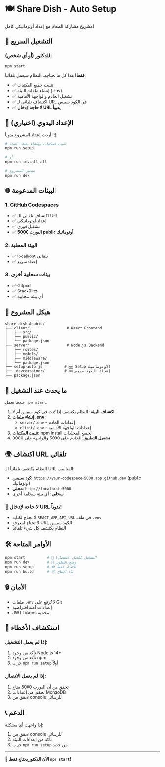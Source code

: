 # 🍽️ Share Dish - Auto Setup

مشروع مشاركة الطعام مع إعداد أوتوماتيكي كامل!

## 🚀 التشغيل السريع

### للدكتور (أو أي شخص):
```bash
npm start
```

**فقط!** هذا كل ما تحتاجه. النظام سيعمل تلقائياً:
- ✅ تثبيت جميع المكتبات
- ✅ إنشاء ملفات البيئة (.env)
- ✅ تشغيل الخادم والواجهة الأمامية
- ✅ اكتشاف تلقائي لـ URL في الكود سبيس
- ✅ **لا حاجة لإدخال URL يدوياً**

## 🔧 الإعداد اليدوي (اختياري)

إذا أردت إعداد المشروع يدوياً:

```bash
# تثبيت المكتبات وإنشاء ملفات البيئة
npm run setup

# أو
npm run install-all

# تشغيل المشروع
npm run dev
```

## 🌐 البيئات المدعومة

### 1. GitHub Codespaces
- ✅ اكتشاف تلقائي للـ URL
- ✅ إعداد أوتوماتيكي
- ✅ تشغيل فوري
- ✅ **البورت 5000 public أوتوماتيك**

### 2. البيئة المحلية
- ✅ localhost تلقائي
- ✅ إعداد سريع

### 3. بيئات سحابية أخرى
- ✅ Gitpod
- ✅ StackBlitz
- ✅ أي بيئة سحابية

## 📁 هيكل المشروع

```
share-dish-Anubis/
├── client/                 # React Frontend
│   ├── src/
│   ├── public/
│   └── package.json
├── server/                 # Node.js Backend
│   ├── routes/
│   ├── models/
│   ├── middleware/
│   └── package.json
├── setup-auto.js          # 🆕 Setup الأوتوماتيك
├── .devcontainer/         # 🆕 إعداد الكود سبيس
└── package.json
```

## 🔄 ما يحدث عند التشغيل

عندما تعمل `npm start`:

1. **اكتشاف البيئة**: النظام يكتشف إذا كنت في كود سبيس أم لا
2. **إنشاء ملفات .env**: 
   - `server/.env` - إعدادات الخادم
   - `client/.env` - إعدادات الواجهة الأمامية
3. **تثبيت المكتبات**: npm install لجميع المجلدات
4. **تشغيل التطبيق**: الخادم على 5000 والواجهة على 3000

## 🌍 اكتشاف URL تلقائي

النظام يكتشف تلقائياً الـ URL المناسب:

- **كود سبيس**: `https://your-codespace-5000.app.github.dev` (public أوتوماتيك)
- **محلي**: `http://localhost:5000`
- **سحابي**: أي بيئة سحابية أخرى

### 🚫 لا حاجة لإدخال URL يدوياً!
- لا تحتاج لكتابة `REACT_APP_API_URL` في ملف `.env`
- لا تحتاج لمعرفة URL الكود سبيس
- النظام يكتشف كل شيء تلقائياً

## 🛠️ الأوامر المتاحة

```bash
npm start          # 🚀 التشغيل الكامل (مفضل)
npm run dev        # 🔧 وضع التطوير
npm run setup      # ⚙️ الإعداد فقط
npm run build      # 📦 بناء الإنتاج
```

## 🔒 الأمان

- ملفات `.env` لا تُرفع على Git
- إعدادات آمنة افتراضية
- JWT tokens محمية

## 🐛 استكشاف الأخطاء

### إذا لم يعمل التشغيل:
1. تأكد من وجود Node.js 14+
2. تأكد من وجود npm
3. جرب `npm run setup` أولاً

### إذا لم يعمل الاتصال:
1. تحقق من أن البورت 5000 متاح
2. تحقق من إعدادات MongoDB
3. تحقق من console للرسائل

## 📞 الدعم

إذا واجهت أي مشكلة:
1. تحقق من console للرسائل
2. تأكد من إعدادات البيئة
3. جرب `npm run setup` من جديد

---

**🎉 الآن الدكتور يحتاج فقط `npm start`!** 